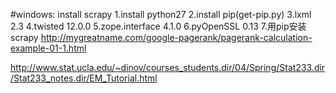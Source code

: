 #windows: install scrapy
1.install python27
2.install pip(get-pip.py)
3.lxml 2.3
4.twisted 12.0.0
5.zope.interface 4.1.0
6.pyOpenSSL 0.13 
7.用pip安装scrapy
http://mygreatname.com/google-pagerank/pagerank-calculation-example-01-1.html

http://www.stat.ucla.edu/~dinov/courses_students.dir/04/Spring/Stat233.dir/Stat233_notes.dir/EM_Tutorial.html
